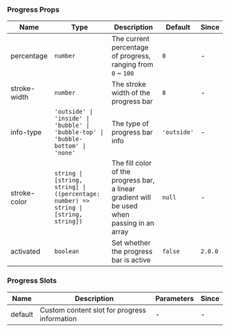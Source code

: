 ### Progress Props

| Name         | Type                                                                                 | Description                                                                                 | Default      | Since   |
| ------------ | ------------------------------------------------------------------------------------ | ------------------------------------------------------------------------------------------- | ------------ | ------- |
| percentage   | `number`                                                                             | The current percentage of progress, ranging from `0` ~ `100`                                | `0`          | -       |
| stroke-width | `number`                                                                             | The stroke width of the progress bar                                                        | `8`          | -       |
| info-type    | `'outside' \| 'inside' \| 'bubble' \| 'bubble-top' \| 'bubble-bottom' \| 'none'`     | The type of progress bar info                                                               | `'outside' ` | -       |
| stroke-color | `string \| [string, string] \| ((percentage: number) => string \| [string, string])` | The fill color of the progress bar, a linear gradient will be used when passing in an array | `null`       | -       |
| activated    | `boolean`                                                                            | Set whether the progress bar is active                                                      | `false`      | `2.0.0` |

### Progress Slots

| Name    | Description                                  | Parameters | Since |
| ------- | -------------------------------------------- | ---------- | ----- |
| default | Custom content slot for progress information | -          | -     |
